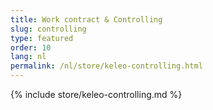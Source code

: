 ```yaml
---
title: Work contract & Controlling
slug: controlling
type: featured
order: 10
lang: nl
permalink: /nl/store/keleo-controlling.html
---
```


{% include store/keleo-controlling.md %}
 
